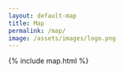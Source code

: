 ```yaml
---
layout: default-map
title: Map
permalink: /map/
image: /assets/images/logo.png
---
```


{% include map.html %}
